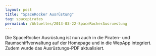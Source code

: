 ```yaml
---
layout: post
title: "SpaceRocker Ausrüstung"
tag: spacepirates
permalink: /Aktuelles/2013-03-22-SpaceRockerAusruestung
---
```


Die SpaceRocker Ausrüstung ist nun auch in die Piraten- und Raumschiffverwaltung auf der Homepage und in die WepApp integriert. Zudem wurde das Ausrüstungs-PDF aktualisiert.
